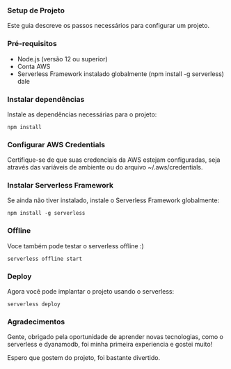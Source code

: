 ### Setup de Projeto

Este guia descreve os passos necessários para configurar um projeto.

### Pré-requisitos
* Node.js (versão 12 ou superior)
* Conta AWS
* Serverless Framework instalado globalmente (npm install -g serverless) dale

### Instalar dependências
Instale as dependências necessárias para o projeto:

```npm install```

### Configurar AWS Credentials
Certifique-se de que suas credenciais da AWS estejam configuradas, seja através das variáveis de ambiente ou do arquivo ~/.aws/credentials.

### Instalar Serverless Framework
Se ainda não tiver instalado, instale o Serverless Framework globalmente:

```npm install -g serverless```

### Offline
Voce também pode testar o serverless offline :)

```serverless offline start```

### Deploy
Agora você pode implantar o projeto usando o serverless:

```serverless deploy```

### Agradecimentos

Gente, obrigado pela oportunidade de aprender novas tecnologias, como o serverless e dyanamodb, foi minha primeira experiencia e gostei muito!

Espero que gostem do projeto, foi bastante divertido.